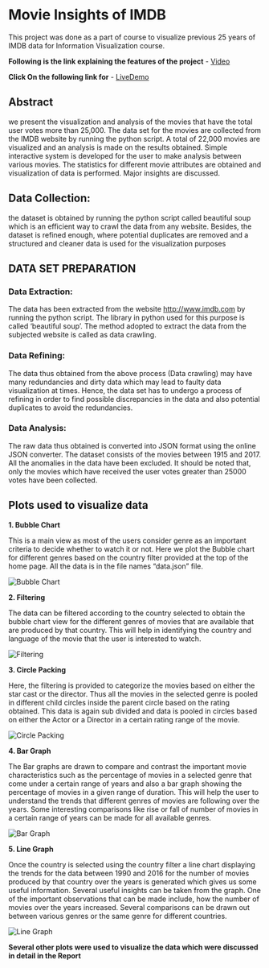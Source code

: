 # Movie Insights of IMDB

This project was done as a part of course to visualize previous 25 years of IMDB data for Information Visualization course.

**Following is the link explaining the features of the project** - [Video](https://www.youtube.com/watch?v=KR-PofeezYI&feature=youtu.be)

**Click On the following link for** - [LiveDemo](http://www.cs.odu.edu/~nmalapati/Infovis/bubble_logic.html)


## Abstract

we present the visualization and analysis of the movies that have the total user votes more than 25,000. The data set for the movies are collected from the IMDB website by running the python script. A total of 22,000 movies are visualized and an analysis is made on the results obtained. Simple interactive system is developed for the user to make analysis between various movies. The statistics for different movie attributes are obtained and visualization of data is performed. Major insights are discussed.


## Data Collection:

the dataset is obtained by running the python script called beautiful soup which is an efficient way to crawl the data from any website. Besides, the dataset is refined enough, where potential duplicates are removed and a structured and cleaner data is used for the visualization purposes


## DATA SET PREPARATION

### Data Extraction:

The data has been extracted from the website http://www.imdb.com by running the python script. The library in python used for this purpose is called ‘beautiful soup’. The method adopted to extract the data from the subjected website is called as data crawling.

### Data Refining:

The data thus obtained from the above process (Data crawling) may have many redundancies and dirty data which may lead to faulty data visualization at times. Hence, the data set has to undergo a process of refining in order to find possible discrepancies in the data and also potential duplicates to avoid the redundancies. 

### Data Analysis:

The raw data thus obtained is converted into JSON format using the online JSON converter. The dataset consists of the movies between 1915 and 2017. All the anomalies in the data have been excluded. It should be noted that, only the movies which have received the user votes greater than 25000 votes have been collected. 

## Plots used to visualize data

**1. Bubble Chart**

This is a main view as most of the users consider genre as an important criteria to decide whether to watch it or not. Here we plot the Bubble chart for different genres based on the country filter provided at the top of the home page. All the data is in the file names “data.json” file. 

![Bubble Chart](bubblE_1.png)

**2. Filtering**

The data can be filtered according to the country selected to obtain the bubble chart view for the different genres of movies that are available that are produced by that country. This will help in identifying the country and language of the movie that the user is interested to watch.

![Filtering](Filtering.png)

**3. Circle Packing**

Here, the filtering is provided to categorize the movies based on either the star cast or the director. Thus all the movies in the selected genre is pooled in different child circles inside the parent circle based on the rating obtained. This data is again sub divided and data is pooled in circles based on either the Actor or a Director in a certain rating range of the movie.

![Circle Packing](Circle_Chart2.png)

**4. Bar Graph**

The Bar graphs are drawn to compare and contrast the important movie characteristics such as the percentage of movies in a selected genre that come under a certain range of years and also a bar graph showing the percentage of movies in a given range of duration. This will help the user to understand the trends that different genres of movies are following over the years. Some interesting comparisons like rise or fall of number of movies in a certain range of years can be made for all available genres.

![Bar Graph](Bar_Graph.png)

**5. Line Graph**

Once the country is selected using the country filter a line chart displaying the trends for the data between 1990 and 2016 for the number of movies produced by that country over the years is generated which gives us some useful information. Several useful insights can be taken from the graph.
One of the important observations that can be made include, how the number of movies over the years increased. Several comparisons can be drawn out between various genres or the same genre for different countries.

![Line Graph](Line_Graph.png)

**Several other plots were used to visualize the data which were discussed in detail in the Report**

